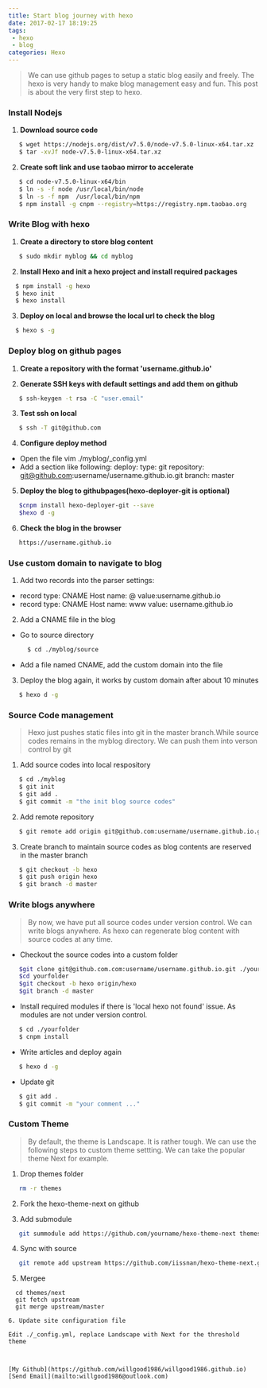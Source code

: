 ```yaml
---
title: Start blog journey with hexo
date: 2017-02-17 18:19:25
tags: 
 - hexo
 - blog
categories: Hexo
---
```


> We can use github pages to setup a static blog easily and freely.
> The hexo is very handy to make blog management easy and fun.
> This post is about the very first step to hexo.   

<!--more-->

### Install Nodejs

1. **Download source code**
```bash
   $ wget https://nodejs.org/dist/v7.5.0/node-v7.5.0-linux-x64.tar.xz
   $ tar -xvJf node-v7.5.0-linux-x64.tar.xz
```
2. **Create soft link and use taobao mirror to accelerate**
```bash 
   $ cd node-v7.5.0-linux-x64/bin
   $ ln -s -f node /usr/local/bin/node
   $ ln -s -f npm  /usr/local/bin/npm
   $ npm install -g cnpm --registry=https://registry.npm.taobao.org
```

### Write Blog with hexo
1. **Create a directory to store blog content**
```bash
   $ sudo mkdir myblog && cd myblog
```
2. **Install Hexo and init a hexo project and install required packages**
```bash
  $ npm install -g hexo
  $ hexo init
  $ hexo install
```
3. **Deploy on local and browse the local url to check the blog**
```bash
  $ hexo s -g
```

### Deploy blog on github pages
1. **Create a repository with the format 'username.github.io'**

2. **Generate SSH keys with default settings and add them on github**
```bash
   $ ssh-keygen -t rsa -C "user.email"
```
3. **Test ssh on local**
```bash
   $ ssh -T git@github.com
```
4. **Configure deploy method**
 - Open the file vim ./myblog/_config.yml
 - Add a section like following:
  deploy:
    type: git
    repository: git@github.com:username/username.github.io.git
    branch: master

5. **Deploy the blog to githubpages(hexo-deployer-git is optional)**
```bash
   $cnpm install hexo-deployer-git --save
   $hexo d -g
```

6. **Check the blog in the browser**
```bash
   https://username.github.io
```

### Use custom domain to navigate to blog
1. Add two records into the parser settings:
- record type: CNAME
  Host name: @
  value:username.github.io
- record type: CNAME
  Host name: www
  value: username.github.io

2. Add a CNAME file in the blog
- Go to source directory
  ```bash
    $ cd ./myblog/source
  ```
- Add a file named CNAME, add the custom domain into the file

3. Deploy the blog again, it works by custom domain after about 10 minutes
```bash
   $ hexo d -g
```

### Source Code management
> Hexo just pushes static files into git in the master branch.While source codes
  remains in the myblog directory. We can push them into verson control by git

1. Add source codes into local respository
```bash
   $ cd ./myblog
   $ git init
   $ git add .
   $ git commit -m "the init blog source codes"
```
2. Add remote repository
```bash
   $ git remote add origin git@github.com:username/username.github.io.git
```
3. Create branch to maintain source codes as blog contents are reserved in the master branch
```bash
   $ git checkout -b hexo
   $ git push origin hexo
   $ git branch -d master
```

### Write blogs anywhere
>By now, we have put all source codes under version control. We can write blogs anywhere.
As hexo can regenerate blog content with source codes at any time.

- Checkout the source codes into a custom folder
```bash
   $git clone git@github.com.com:username/username.github.io.git ./yourfolder
   $cd yourfolder
   $git checkout -b hexo origin/hexo
   $git branch -d master
```
- Install required modules if there is 'local hexo not found' issue. As modules are not under version control.
```bash
   $ cd ./yourfolder
   $ cnpm install
```
- Write articles and deploy again
```bash
   $ hexo d -g
```
- Update git
```bash
   $ git add .
   $ git commit -m "your comment ..."
```

### Custom Theme
>By default, the theme is Landscape. It is rather tough. We can use the following steps to custom theme settting. We can take the 
popular theme Next for example.

1. Drop themes folder
```bash
   rm -r themes
```
2. Fork the hexo-theme-next on github

3. Add submodule
```bash
   git summodule add https://github.com/yourname/hexo-theme-next themes/next
```
4. Sync with source
```bash
   git remote add upstream https://github.com/iissnan/hexo-theme-next.git 
```
5. Mergee
```
  cd themes/next
  git fetch upstream
  git merge upstream/master

6. Update site configuration file

Edit ./_config.yml, replace Landscape with Next for the threshold theme



[My Github](https://github.com/willgood1986/willgood1986.github.io)
[Send Email](mailto:willgood1986@outlook.com)
